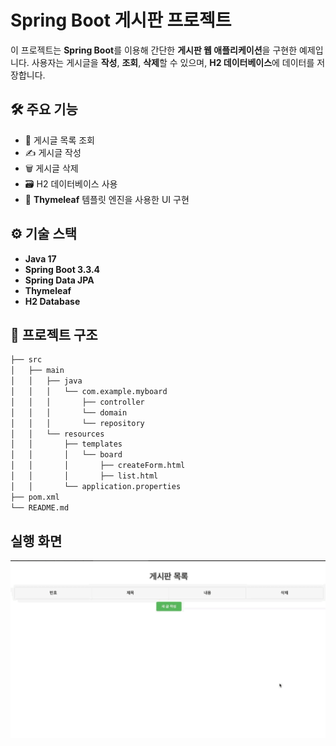 # Spring Boot 게시판 프로젝트

이 프로젝트는 **Spring Boot**를 이용해 간단한 **게시판 웹 애플리케이션**을 구현한 예제입니다. 사용자는 게시글을 **작성**, **조회**, **삭제**할 수 있으며, **H2 데이터베이스**에 데이터를 저장합니다.

## 🛠️ 주요 기능
- 📄 게시글 목록 조회
- ✍️ 게시글 작성
- 🗑️ 게시글 삭제
- 🗃️ H2 데이터베이스 사용
- 🎨 **Thymeleaf** 템플릿 엔진을 사용한 UI 구현

## ⚙️ 기술 스택
- **Java 17**
- **Spring Boot 3.3.4**
- **Spring Data JPA**
- **Thymeleaf**
- **H2 Database**

## 📂 프로젝트 구조

```bash
├── src
│   ├── main
│   │   ├── java
│   │   │   └── com.example.myboard
│   │   │       ├── controller
│   │   │       └── domain
│   │   │       └── repository
│   │   └── resources
│   │       ├── templates
│   │       │   └── board
│   │       │       ├── createForm.html
│   │       │       ├── list.html
│   │       └── application.properties
├── pom.xml
└── README.md
```

## 실행 화면
![프로젝트 실행 GIF](images/무제.gif)
